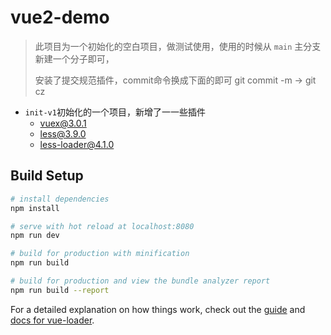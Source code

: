 # vue2-demo

> 此项目为一个初始化的空白项目，做测试使用，使用的时候从 `main` 主分支新建一个分子即可，
>
> 安装了提交规范插件，commit命令换成下面的即可
> git commit -m  -> git cz

- `init-v1`初始化的一个项目，新增了一一些插件
  - vuex@3.0.1
  - less@3.9.0
  - less-loader@4.1.0


## Build Setup

``` bash
# install dependencies
npm install

# serve with hot reload at localhost:8080
npm run dev

# build for production with minification
npm run build

# build for production and view the bundle analyzer report
npm run build --report
```

For a detailed explanation on how things work, check out the [guide](http://vuejs-templates.github.io/webpack/) and [docs for vue-loader](http://vuejs.github.io/vue-loader).
